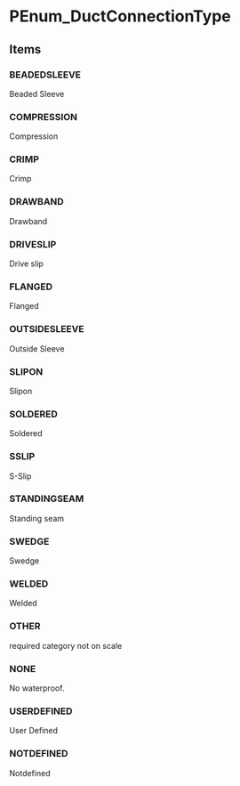 # PEnum_DuctConnectionType

## Items

### BEADEDSLEEVE
Beaded Sleeve

### COMPRESSION
Compression

### CRIMP
Crimp

### DRAWBAND
Drawband

### DRIVESLIP
Drive slip

### FLANGED
Flanged

### OUTSIDESLEEVE
Outside Sleeve

### SLIPON
Slipon

### SOLDERED
Soldered

### SSLIP
S-Slip

### STANDINGSEAM
Standing seam

### SWEDGE
Swedge

### WELDED
Welded

### OTHER
required category not on scale

### NONE
No waterproof.

### USERDEFINED
User Defined

### NOTDEFINED
Notdefined
